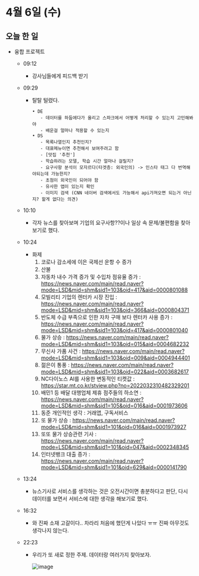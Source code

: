 # 4월 6일 (수)

## 오늘 한 일

* 융합 프로젝트

  * 09:12

    * 강사님들에게 피드백 받기

  * 09:29

    * 탈탈 털렸다.

      ```
      • DE
         - 데이터를 하둡에다가 올리고 스파크에서 어떻게 처리할 수 있는지 고민해봐야
         - 배운걸 얼마나 적용할 수 있는지
      • DS 
         - 목록나열인지 추천인지?
         - 대표메뉴이면 추천해서 보여주려고 함
         - [맛집 '추천']
         - 학습하려는 모델, 학습 시간 얼마나 걸릴지?
         - 요구사항 분석이 모자르다(타겟층: 외국인의) -> 인스타 태그 다 번역해야되는데 가능한지?
         - 초점이 외국인이 되어야 함
         - 유사한 앱이 있는지 확인
         - 이미지 검색 (CNN 네이버 검색에서도 가능해서 api가져오면 되는거 아닌지? 할게 없다는 의견)
      ```

  * 10:10

    * 각자 뉴스를 찾아보며 기업의 요구사항??이나 일상 속 문제/불편함을 찾아보기로 했다.

  * 10:24

    * 화제
      1. 코로나 감소세에 이은 국제선 운항 수 증가
      2. 산불
      3. 자동차 내수 가격 증가 및 수입차 점유율 증가 : https://news.naver.com/main/read.naver?mode=LSD&mid=shm&sid1=103&oid=417&aid=0000801088
      4. 모빌리티 기업의 렌터카 시장 진입 : https://news.naver.com/main/read.naver?mode=LSD&mid=shm&sid1=103&oid=366&aid=0000804371
      5. 반도체 수급 부족으로 인한 자차 구매 보다 렌터카 사용 증가 : https://news.naver.com/main/read.naver?mode=LSD&mid=shm&sid1=103&oid=417&aid=0000801040
      6. 물가 상승 : https://news.naver.com/main/read.naver?mode=LSD&mid=shm&sid1=103&oid=015&aid=0004682232
      7. 무신사 가품 사건 : https://news.naver.com/main/read.naver?mode=LSD&mid=shm&sid1=103&oid=009&aid=0004944401
      8. 젊은이 통풍 : https://news.naver.com/main/read.naver?mode=LSD&mid=shm&sid1=103&oid=022&aid=0003682617
      9. NC다이노스 AI를 사용한 변동적인 티켓값 : https://star.mt.co.kr/stview.php?no=2022032310482329201
      10. 배민1 등 배달 대행업체 제휴 점주들의 하소연 : https://news.naver.com/main/read.naver?mode=LSD&mid=shm&sid1=105&oid=016&aid=0001973606
      11. 동준 개인적인 생각 : 거래앱, 구독서비스
      12. 또 물가 상승 : https://news.naver.com/main/read.naver?mode=LSD&mid=shm&sid1=101&oid=016&aid=0001973927
      13. 또또 물가 상승관련 기사 : https://news.naver.com/main/read.naver?mode=LSD&mid=shm&sid1=101&oid=047&aid=0002348345
      14. 인터넷뱅크 대출 증가 : https://news.naver.com/main/read.naver?mode=LSD&mid=shm&sid1=101&oid=629&aid=0000141790

  * 13:24

    * 뉴스기사로 서비스를 생각하는 것은 오전시간이면 충분하다고 판단, 다시 데이터를 보면서 서비스에 대한 생각을 해보기로 했다.

  * 16:32

    * 와 진짜 소재 고갈이다.. 차라리 처음에 했던게 나았다 ㅠㅠ 진짜 아무것도 생각나지 않는다.
    
  * 22:23
  
    * 우리가 또 새로 정한 주제. 데이터랑 여러가지 찾아보자.
  
      ![image](https://media.discordapp.net/attachments/960346774076289104/961254413983420426/PTJ03-9.jpeg?width=604&height=427)
  
      